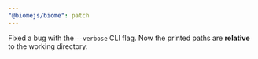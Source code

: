 ```yaml
---
"@biomejs/biome": patch
---
```


Fixed a bug with the `--verbose` CLI flag. Now the printed paths are **relative** to the working directory.
